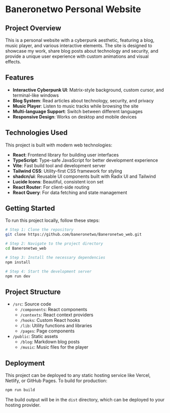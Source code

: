 # Baneronetwo Personal Website

## Project Overview

This is a personal website with a cyberpunk aesthetic, featuring a blog, music player, and various interactive elements. The site is designed to showcase my work, share blog posts about technology and security, and provide a unique user experience with custom animations and visual effects.

## Features

- **Interactive Cyberpunk UI**: Matrix-style background, custom cursor, and terminal-like windows
- **Blog System**: Read articles about technology, security, and privacy
- **Music Player**: Listen to music tracks while browsing the site
- **Multi-language Support**: Switch between different languages
- **Responsive Design**: Works on desktop and mobile devices

## Technologies Used

This project is built with modern web technologies:

- **React**: Frontend library for building user interfaces
- **TypeScript**: Type-safe JavaScript for better development experience
- **Vite**: Fast build tool and development server
- **Tailwind CSS**: Utility-first CSS framework for styling
- **shadcn/ui**: Reusable UI components built with Radix UI and Tailwind
- **Lucide Icons**: Beautiful, consistent icon set
- **React Router**: For client-side routing
- **React Query**: For data fetching and state management

## Getting Started

To run this project locally, follow these steps:

```sh
# Step 1: Clone the repository
git clone https://github.com/baneronetwo/Baneronetwo_web.git

# Step 2: Navigate to the project directory
cd Baneronetwo_web

# Step 3: Install the necessary dependencies
npm install

# Step 4: Start the development server
npm run dev
```

## Project Structure

- `/src`: Source code
  - `/components`: React components
  - `/contexts`: React context providers
  - `/hooks`: Custom React hooks
  - `/lib`: Utility functions and libraries
  - `/pages`: Page components
- `/public`: Static assets
  - `/blog`: Markdown blog posts
  - `/music`: Music files for the player

## Deployment

This project can be deployed to any static hosting service like Vercel, Netlify, or GitHub Pages. To build for production:

```sh
npm run build
```

The build output will be in the `dist` directory, which can be deployed to your hosting provider.
